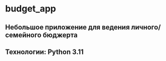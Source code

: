 # budget_app

## Небольшое приложение для ведения личного/семейного бюджерта

## Технологии: Python 3.11
